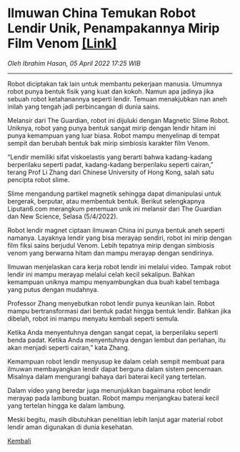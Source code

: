 # Ilmuwan China Temukan Robot Lendir Unik, Penampakannya Mirip Film Venom [[Link]](https://hot.liputan6.com/read/4930619/ilmuwan-china-temukan-robot-lendir-unik-penampakannya-mirip-film-venom)


_Oleh Ibrahim Hasan, 05 April 2022 17:25 WIB_

---

Robot diciptakan tak lain untuk membantu pekerjaan manusia. Umumnya robot punya bentuk fisik yang kuat dan kokoh. Namun apa jadinya jika sebuah robot ketahanannya seperti lendir. Temuan menakjubkan nan aneh inilah yang tengah jadi perbincangan di dunia sains.  

Melansir dari The Guardian, robot ini dijuluki dengan Magnetic Slime Robot. Uniknya, robot yang punya bentuk sangat mirip dengan lendir hitam ini punya kemampuan yang luar biasa. Robot mampu menyelinap di tempat sempit dan berubah bentuk bak mirip simbiosis karakter film Venom. 

“Lendir memiliki sifat viskoelastis yang berarti bahwa kadang-kadang berperilaku seperti padat, kadang-kadang berperilaku seperti cairan,” terang Prof Li Zhang dari Chinese University of Hong Kong, salah satu pencipta robot slime. 

Slime mengandung partikel magnetik sehingga dapat dimanipulasi untuk bergerak, berputar, atau membentuk bentuk. Berikut selengkapnya Liputan6.com merangkum penemuan unik ini melansir dari The Guardian dan New Science, Selasa (5/4/2022).

Robot lendir magnet ciptaan ilmuwan China ini punya bentuk aneh seperti namanya. Layaknya lendir yang bisa merayap sendiri, robot ini mirip dengan film fiksi sains berjudul Venom. Lebih tepatnya mirip dengan simbiosis venom yang berwarna hitam dan mampu merayap dengan sendirinya.

Ilmuwan menjelaskan cara kerja robot lendir ini melalui video. Tampak robot lendir ini mampu merayap melalui celah kecil sekalipun. Bahkan kemampuan uniknya mampu menyambungkan dua buah kabel tembaga yang putus dengan mudahnya. 

Professor Zhang menyebutkan robot lendir punya keunikan lain. Robot mampu bertransformasi dari bentuk padat hingga bentuk lendir. Bahkan jika dibelah, robot ini mampu menyatu kembali seperti semula.

Ketika Anda menyentuhnya dengan sangat cepat, ia berperilaku seperti benda padat. Ketika Anda menyentuhnya dengan lembut dan perlahan, itu akan menjadi seperti cairan,” kata Zhang.

Kemampuan robot lendir menyusup ke dalam celah sempit membuat para ilmuwan membayangkan lendir dapat berguna dalam sistem pencernaan. Misalnya dalam mengurangi bahaya dari baterai kecil yang tertelan.

Dalam video yang beredar juga menunjukkan bagaimana robot lendir merayap pada lambung buatan. Robot mampu menjangkau baterai kecil yang tertelan hingga ke dalam lambung. 

Meski begitu, masih dibutuhkan penelitian lebih lanjut agar material robot lendir aman digunakan di dunia kesehatan.

[Kembali](index.html)